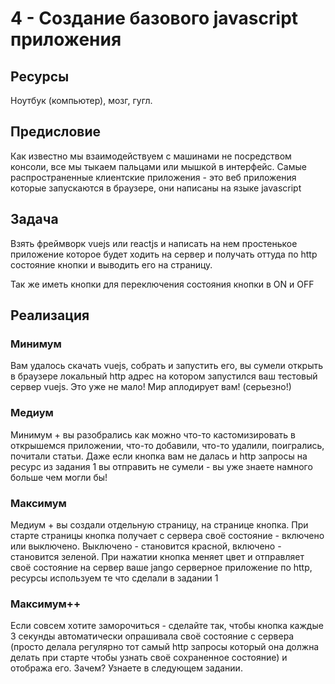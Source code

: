 # 4 - Создание базового javascript приложения

## Ресурсы
Ноутбук (компьютер), мозг, гугл.

## Предисловие
Как известно мы взаимодействуем с машинами не посредством консоли, все мы тыкаем пальцами или мышкой в интерфейс. 
Самые распространенные клиентские приложения - это веб приложения которые запускаются в браузере, они написаны на языке javascript
## Задача
Взять фреймворк vuejs или reactjs и написать на нем простенькое приложение которое будет ходить на сервер и получать оттуда по http состояние кнопки и выводить его на страницу. 

Так же иметь кнопки для переключения состояния кнопки в ON и OFF

## Реализация
### Минимум
Вам удалось скачать vuejs, собрать и запустить его, вы сумели открыть в браузере локальный http адрес на котором запустился ваш тестовый сервер vuejs. Это уже не мало! Мир аплодирует вам! (серьезно!)

### Медиум
Минимум + вы разобрались как можно что-то кастомизировать в открышемся приложении, что-то добавили, что-то удалили, поигрались, почитали статьи. Даже если кнопка вам не далась и http запросы на ресурс из задания 1 вы отправить не сумели - вы уже знаете намного больше чем могли бы!

### Максимум
Медиум + вы создали отдельную страницу, на странице кнопка. При старте страницы кнопка получает с сервера своё состояние - включено или выключено. Выключено - становится красной, включено - становится зеленой. При нажатии кнопка меняет цвет и отправляет своё состояние на сервер ваше jango серверное приложение  по http, ресурсы используем те что сделали в задании 1

### Максимум++
Если совсем хотите заморочиться - сделайте так, чтобы кнопка каждые 3 секунды автоматически опрашивала своё состояние с сервера (просто делала регулярно тот самый http запросы который она должна делать при старте чтобы узнать своё сохраненное состояние) и отобража его.
Зачем? Узнаете в следующем задании.
